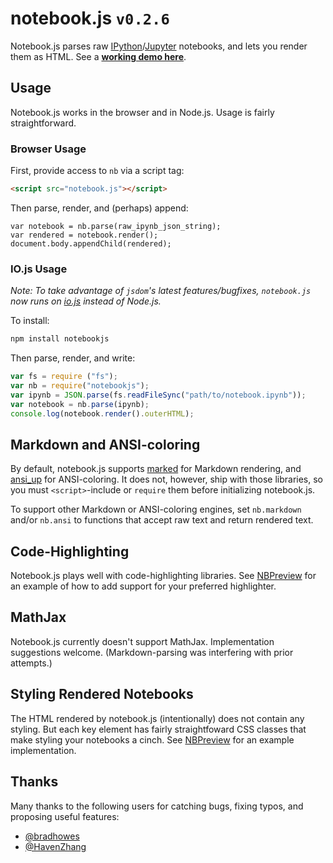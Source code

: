 # notebook.js `v0.2.6`

Notebook.js parses raw [IPython](http://ipython.org/)/[Jupyter](http://jupyter.org/) notebooks, and lets you render them as HTML. See a __[working demo here](https://jsvine.github.io/nbpreview/)__.

## Usage

Notebook.js works in the browser and in Node.js. Usage is fairly straightforward.

### Browser Usage

First, provide access to `nb` via a script tag:

```html
<script src="notebook.js"></script>
```

Then parse, render, and (perhaps) append:

```
var notebook = nb.parse(raw_ipynb_json_string);
var rendered = notebook.render();
document.body.appendChild(rendered);
```

### IO.js Usage

*Note: To take advantage of `jsdom`'s latest features/bugfixes, `notebook.js` now runs on [io.js](https://iojs.org/) instead of Node.js.*

To install:

```sh
npm install notebookjs
```

Then parse, render, and write:

```js
var fs = require ("fs");
var nb = require("notebookjs");
var ipynb = JSON.parse(fs.readFileSync("path/to/notebook.ipynb"));
var notebook = nb.parse(ipynb);
console.log(notebook.render().outerHTML);
```

## Markdown and ANSI-coloring

By default, notebook.js supports [marked](https://github.com/chjj/marked) for Markdown rendering, and [ansi_up](https://github.com/drudru/ansi_up) for ANSI-coloring. It does not, however, ship with those libraries, so you must `<script>`-include or `require` them before initializing notebook.js.

To support other Markdown or ANSI-coloring engines, set `nb.markdown` and/or `nb.ansi` to functions that accept raw text and return rendered text.

## Code-Highlighting

Notebook.js plays well with code-highlighting libraries. See [NBPreview](https://github.com/jsvine/nbpreview) for an example of how to add support for your preferred highlighter.

## MathJax 

Notebook.js currently doesn't support MathJax. Implementation suggestions welcome. (Markdown-parsing was interfering with prior attempts.)

## Styling Rendered Notebooks

The HTML rendered by notebook.js (intentionally) does not contain any styling. But each key element has fairly straightfoward CSS classes that make styling your notebooks a cinch. See [NBPreview](https://github.com/jsvine/nbpreview/css) for an example implementation.

## Thanks

Many thanks to the following users for catching bugs, fixing typos, and proposing useful features:

- [@bradhowes](https://github.com/bradhowes)
- [@HavenZhang](https://github.com/HavenZhang)
